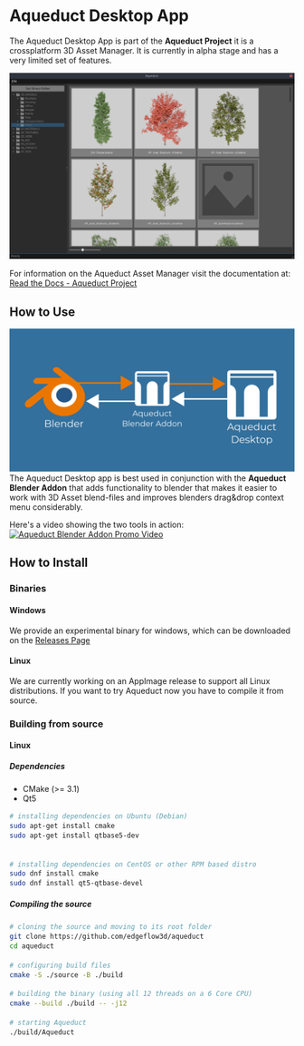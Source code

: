 # Aqueduct Desktop App
The Aqueduct Desktop App is part of the **Aqueduct Project** it is a crossplatform 3D Asset Manager.
It is currently in alpha stage and has a very limited set of features.

![Aqueduct Desktop App Gui Screenshot on Linux (Gnome Desktop)](images/aqueduct_desktop_preview.png?raw=true "Aqueduct desktop app on linux (Gnome)")

For information on the Aqueduct Asset Manager visit the documentation at:  
[Read the Docs - Aqueduct Project](https://aqueduct-project.rtfd.io)

## How to Use
![Aqueduct Blender Interop Overview](images/aqueduct_overview_1200x600.png?raw=true)
The Aqueduct Desktop app is best used in conjunction with the **Aqueduct Blender Addon**
that adds functionality to blender that makes it easier to work with 3D Asset blend-files
and improves blenders drag&drop context menu considerably.

Here's a video showing the two tools in action:  
[![Aqueduct Blender Addon Promo Video](http://img.youtube.com/vi/nV353pijQUo/0.jpg)](http://www.youtube.com/watch?v=nV353pijQUo)

## How to Install

### Binaries

#### Windows
We provide an experimental binary for windows, which can be downloaded on the [Releases Page](https://github.com/edgeflow3d/aqueduct/releases)

#### Linux
We are currently working on an AppImage release to support all Linux distributions.
If you want to try Aqueduct now you have to compile it from source.

### Building from source

#### Linux

##### Dependencies
* CMake (>= 3.1)
* Qt5

```sh
# installing dependencies on Ubuntu (Debian)
sudo apt-get install cmake
sudo apt-get install qtbase5-dev


# installing dependencies on CentOS or other RPM based distro
sudo dnf install cmake
sudo dnf install qt5-qtbase-devel
```

##### Compiling the source

```sh
# cloning the source and moving to its root folder
git clone https://github.com/edgeflow3d/aqueduct
cd aqueduct

# configuring build files
cmake -S ./source -B ./build

# building the binary (using all 12 threads on a 6 Core CPU)
cmake --build ./build -- -j12

# starting Aqueduct
./build/Aqueduct
```
